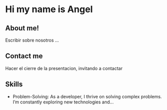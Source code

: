 # Hi my name is Angel

## About me!

Escribir sobre nosotros ... 

## Contact me

Hacer el cierre de la presentacion, invitando a contactar

## Skills
- Problem-Solving: As a developer, I thrive on solving complex problems. I’m constantly exploring new technologies and...
